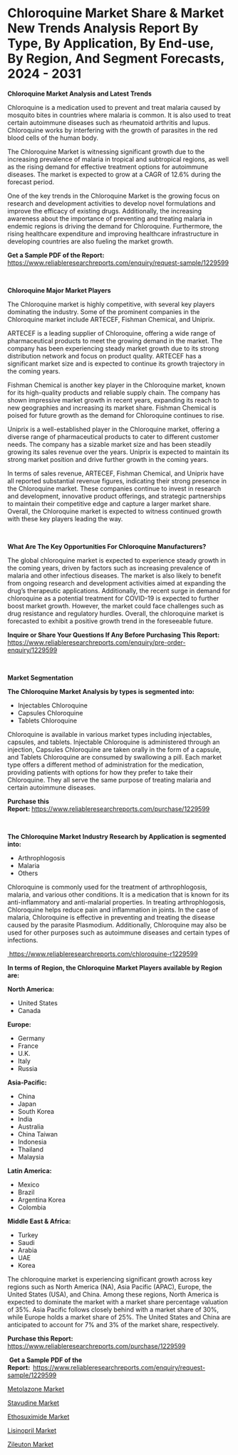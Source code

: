 <p><h1>Chloroquine Market Share & Market New Trends Analysis Report By Type, By Application, By End-use, By Region, And Segment Forecasts, 2024 - 2031</h1></p><p><strong>Chloroquine Market Analysis and Latest Trends</strong></p>
<p><p>Chloroquine is a medication used to prevent and treat malaria caused by mosquito bites in countries where malaria is common. It is also used to treat certain autoimmune diseases such as rheumatoid arthritis and lupus. Chloroquine works by interfering with the growth of parasites in the red blood cells of the human body.</p><p>The Chloroquine Market is witnessing significant growth due to the increasing prevalence of malaria in tropical and subtropical regions, as well as the rising demand for effective treatment options for autoimmune diseases. The market is expected to grow at a CAGR of 12.6% during the forecast period. </p><p>One of the key trends in the Chloroquine Market is the growing focus on research and development activities to develop novel formulations and improve the efficacy of existing drugs. Additionally, the increasing awareness about the importance of preventing and treating malaria in endemic regions is driving the demand for Chloroquine. Furthermore, the rising healthcare expenditure and improving healthcare infrastructure in developing countries are also fueling the market growth.</p></p>
<p><strong>Get a Sample PDF of the Report:&nbsp;</strong> <a href="https://www.reliableresearchreports.com/enquiry/request-sample/1229599">https://www.reliableresearchreports.com/enquiry/request-sample/1229599</a></p>
<p>&nbsp;</p>
<p><strong>Chloroquine Major Market Players</strong></p>
<p><p>The Chloroquine market is highly competitive, with several key players dominating the industry. Some of the prominent companies in the Chloroquine market include ARTECEF, Fishman Chemical, and Uniprix. </p><p>ARTECEF is a leading supplier of Chloroquine, offering a wide range of pharmaceutical products to meet the growing demand in the market. The company has been experiencing steady market growth due to its strong distribution network and focus on product quality. ARTECEF has a significant market size and is expected to continue its growth trajectory in the coming years.</p><p>Fishman Chemical is another key player in the Chloroquine market, known for its high-quality products and reliable supply chain. The company has shown impressive market growth in recent years, expanding its reach to new geographies and increasing its market share. Fishman Chemical is poised for future growth as the demand for Chloroquine continues to rise.</p><p>Uniprix is a well-established player in the Chloroquine market, offering a diverse range of pharmaceutical products to cater to different customer needs. The company has a sizable market size and has been steadily growing its sales revenue over the years. Uniprix is expected to maintain its strong market position and drive further growth in the coming years.</p><p>In terms of sales revenue, ARTECEF, Fishman Chemical, and Uniprix have all reported substantial revenue figures, indicating their strong presence in the Chloroquine market. These companies continue to invest in research and development, innovative product offerings, and strategic partnerships to maintain their competitive edge and capture a larger market share. Overall, the Chloroquine market is expected to witness continued growth with these key players leading the way.</p></p>
<p>&nbsp;</p>
<p><strong>What Are The Key Opportunities For Chloroquine Manufacturers?</strong></p>
<p><p>The global chloroquine market is expected to experience steady growth in the coming years, driven by factors such as increasing prevalence of malaria and other infectious diseases. The market is also likely to benefit from ongoing research and development activities aimed at expanding the drug’s therapeutic applications. Additionally, the recent surge in demand for chloroquine as a potential treatment for COVID-19 is expected to further boost market growth. However, the market could face challenges such as drug resistance and regulatory hurdles. Overall, the chloroquine market is forecasted to exhibit a positive growth trend in the foreseeable future.</p></p>
<p><strong>Inquire or Share Your Questions If Any Before Purchasing This Report:</strong> <a href="https://www.reliableresearchreports.com/enquiry/pre-order-enquiry/1229599">https://www.reliableresearchreports.com/enquiry/pre-order-enquiry/1229599</a></p>
<p>&nbsp;</p>
<p><strong>Market Segmentation</strong></p>
<p><strong>The Chloroquine Market Analysis by types is segmented into:</strong></p>
<p><ul><li>Injectables Chloroquine</li><li>Capsules Chloroquine</li><li>Tablets Chloroquine</li></ul></p>
<p><p>Chloroquine is available in various market types including injectables, capsules, and tablets. Injectable Chloroquine is administered through an injection, Capsules Chloroquine are taken orally in the form of a capsule, and Tablets Chloroquine are consumed by swallowing a pill. Each market type offers a different method of administration for the medication, providing patients with options for how they prefer to take their Chloroquine. They all serve the same purpose of treating malaria and certain autoimmune diseases.</p></p>
<p><strong>Purchase this Report:&nbsp;</strong><a href="https://www.reliableresearchreports.com/purchase/1229599">https://www.reliableresearchreports.com/purchase/1229599</a></p>
<p>&nbsp;</p>
<p><strong>The Chloroquine Market Industry Research by Application is segmented into:</strong></p>
<p><ul><li>Arthrophlogosis</li><li>Malaria</li><li>Others</li></ul></p>
<p><p>Chloroquine is commonly used for the treatment of arthrophlogosis, malaria, and various other conditions. It is a medication that is known for its anti-inflammatory and anti-malarial properties. In treating arthrophlogosis, Chloroquine helps reduce pain and inflammation in joints. In the case of malaria, Chloroquine is effective in preventing and treating the disease caused by the parasite Plasmodium. Additionally, Chloroquine may also be used for other purposes such as autoimmune diseases and certain types of infections.</p></p>
<p><a href="https://www.reliableresearchreports.com/chloroquine-r1229599">&nbsp;https://www.reliableresearchreports.com/chloroquine-r1229599</a></p>
<p><strong>In terms of Region, the Chloroquine Market Players available by Region are:</strong></p>
<p>
    <p> <strong> North America: </strong>
        <ul>
            <li>United States</li>
            <li>Canada</li>
        </ul>
        </p> 
    <p> <strong> Europe: </strong>
        <ul>
            <li>Germany</li>
            <li>France</li>
            <li>U.K.</li>
            <li>Italy</li>
            <li>Russia</li>
        </ul>
        </p> 
    <p> <strong> Asia-Pacific: </strong>
        <ul>
            <li>China</li>
            <li>Japan</li>
            <li>South Korea</li>
            <li>India</li>
            <li>Australia</li>
            <li>China Taiwan</li>
            <li>Indonesia</li>
            <li>Thailand</li>
            <li>Malaysia</li>
        </ul>
        </p> 
    <p> <strong> Latin America: </strong>
        <ul>
            <li>Mexico</li>
            <li>Brazil</li>
            <li>Argentina Korea</li>
            <li>Colombia</li>
        </ul>
        </p> 
    <p> <strong> Middle East & Africa: </strong>
        <ul>
            <li>Turkey</li>
            <li>Saudi</li>
            <li>Arabia</li>
            <li>UAE</li>
            <li>Korea</li>
        </ul>
    </p>
    </p>
<p><p>The chloroquine market is experiencing significant growth across key regions such as North America (NA), Asia Pacific (APAC), Europe, the United States (USA), and China. Among these regions, North America is expected to dominate the market with a market share percentage valuation of 35%. Asia Pacific follows closely behind with a market share of 30%, while Europe holds a market share of 25%. The United States and China are anticipated to account for 7% and 3% of the market share, respectively.</p></p>
<p><strong>Purchase this Report: </strong><a href="https://www.reliableresearchreports.com/purchase/1229599">https://www.reliableresearchreports.com/purchase/1229599</a></p>
<p>&nbsp;<strong>Get a Sample PDF of the Report:&nbsp;&nbsp;</strong><a href="https://www.reliableresearchreports.com/enquiry/request-sample/1229599">https://www.reliableresearchreports.com/enquiry/request-sample/1229599</a></p>
<p><strong></strong></p>
<p><p><a href="https://github.com/lbird53714/Market-Research-Report-List-5/blob/main/metolazone-market.md">Metolazone Market</a></p><p><a href="https://github.com/dringals/Market-Research-Report-List-5/blob/main/stavudine-market.md">Stavudine Market</a></p><p><a href="https://github.com/ohumlzho95/Market-Research-Report-List-1/blob/main/ethosuximide-market.md">Ethosuximide Market</a></p><p><a href="https://github.com/mharielmesa/Market-Research-Report-List-4/blob/main/lisinopril-market.md">Lisinopril Market</a></p><p><a href="https://github.com/moyahfrancoestellec51j635wcx/Market-Research-Report-List-3/blob/main/zileuton-market.md">Zileuton Market</a></p></p>